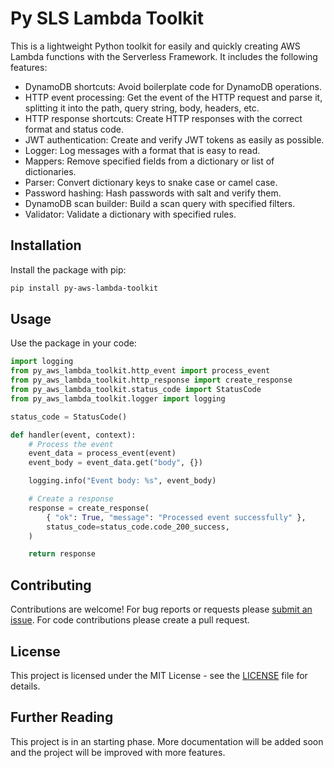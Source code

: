 # Py SLS Lambda Toolkit

This is a lightweight Python toolkit for easily and quickly creating AWS Lambda functions with the Serverless Framework. It includes the following features:

- DynamoDB shortcuts: Avoid boilerplate code for DynamoDB operations.
- HTTP event processing: Get the event of the HTTP request and parse it, splitting it into the path, query string, body, headers, etc.
- HTTP response shortcuts: Create HTTP responses with the correct format and status code.
- JWT authentication: Create and verify JWT tokens as easily as possible.
- Logger: Log messages with a format that is easy to read.
- Mappers: Remove specified fields from a dictionary or list of dictionaries.
- Parser: Convert dictionary keys to snake case or camel case.
- Password hashing: Hash passwords with salt and verify them.
- DynamoDB scan builder: Build a scan query with specified filters.
- Validator: Validate a dictionary with specified rules.

## Installation

Install the package with pip:

```bash
pip install py-aws-lambda-toolkit
```

## Usage

Use the package in your code:

```python
import logging
from py_aws_lambda_toolkit.http_event import process_event
from py_aws_lambda_toolkit.http_response import create_response
from py_aws_lambda_toolkit.status_code import StatusCode
from py_aws_lambda_toolkit.logger import logging

status_code = StatusCode()

def handler(event, context):
    # Process the event
    event_data = process_event(event)
    event_body = event_data.get("body", {})

    logging.info("Event body: %s", event_body)

    # Create a response
    response = create_response(
        { "ok": True, "message": "Processed event successfully" },
        status_code=status_code.code_200_success,
    )

    return response

```

## Contributing

Contributions are welcome! For bug reports or requests please [submit an issue](https://github.com/0riion/py-aws-lambda-toolkit/issues). For code contributions please create a pull request.

## License

This project is licensed under the MIT License - see the [LICENSE](LICENSE) file for details.

## Further Reading

This project is in an starting phase. More documentation will be added soon and the project will be improved with more features.
